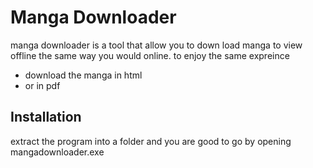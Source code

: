 # Manga Downloader


manga downloader is a tool that allow you to down load manga to view offline the same way you would online. to enjoy the same expreince

- download the manga in html
- or in pdf








## Installation

extract the program into a folder and you are good to go by opening mangadownloader.exe


